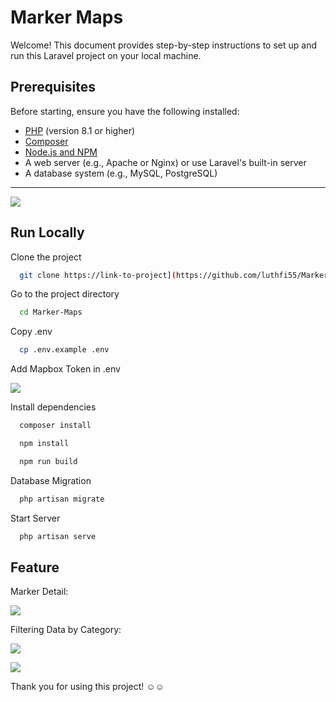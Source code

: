 
# Marker Maps

Welcome! This document provides step-by-step instructions to set up and run this Laravel project on your local machine.

## **Prerequisites**
Before starting, ensure you have the following installed:
- [PHP](https://www.php.net/) (version 8.1 or higher)
- [Composer](https://getcomposer.org/)
- [Node.js and NPM](https://nodejs.org/)
- A web server (e.g., Apache or Nginx) or use Laravel's built-in server
- A database system (e.g., MySQL, PostgreSQL)

---

![](https://i.ibb.co.com/QnfkZCs/screencapture-127-0-0-1-8000-dashboard-2024-11-25-18-10-24.png)


## Run Locally

Clone the project

```bash
  git clone https://link-to-project](https://github.com/luthfi55/Marker-Maps.git
```

Go to the project directory

```bash
  cd Marker-Maps
```
Copy .env

```bash
  cp .env.example .env
```
Add Mapbox Token in .env

![](https://i.ibb.co.com/9wW6yZq/Screenshot-2024-11-25-at-18-57-56.png)

Install dependencies

```bash
  composer install
```

```bash
  npm install
```

```bash
  npm run build
```

Database Migration

```bash
  php artisan migrate
```

Start Server

```bash
  php artisan serve
```


## Feature

Marker Detail:

![](https://i.ibb.co.com/s5rTxqH/Screenshot-2024-11-25-at-18-52-06.png)

Filtering Data by Category:

![](https://i.ibb.co.com/vQfWvbL/screencapture-127-0-0-1-8000-dashboard-2024-11-25-18-11-47.png)


![](https://i.ibb.co.com/3c5NsH0/screencapture-127-0-0-1-8000-dashboard-2024-11-25-18-13-57.png)

Thank you for using this project! ☺️☺️
